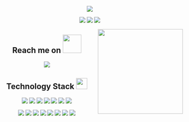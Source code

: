 
<p align="center">
<img src="https://i.giphy.com/media/gFmkpNCar7TSoauRUs/giphy.webp"/>
</p>
<p align="center">
 <img src="https://badges.pufler.dev/visits/anamikamahala1010/anamikamahala1010"/>
 <img src="https://badges.pufler.dev/years/anamikamahala1010"/>
 <img src="https://badges.pufler.dev/repos/anamikamahala1010"/>
</p>

<img align='right' src="https://media4.giphy.com/media/eMJXDJqSOVzQjFJ8Wv/giphy.gif?cid=790b7611dcb1df254b4d9f5a31b9ef2dd9a6cc3a78f3d11e&rid=giphy.gif&ct=s" width="230">

<h2 align="center">Reach me on <img src="https://media.giphy.com/media/mGcNjsfWAjY5AEZNw6/giphy.gif" width="50"></h2>
<p align="center">
 
<img src="https://img.shields.io/badge/-anamikamahala1010-c14438?style=flat-square&logo=Gmail&logoColor=white&link=mailto:anamikamahala1010@gmail.com" />
</p>


<h2 align="center">Technology Stack <img src="https://media.giphy.com/media/WUlplcMpOCEmTGBtBW/giphy.gif" width="30"></h2>


<p align="center">
 <img src="https://img.shields.io/badge/C-00599C?style=flat-square&logo=c&logoColor=white"/>
<img src="https://img.shields.io/badge/-java-E34A86?style=flat-square&logo=java"/>
<img src="https://img.shields.io/badge/-C++-00599C?style=flat-square&logo=c"/>
<img src="https://img.shields.io/badge/-HTML5-E34F26?style=flat-square&logo=html5&logoColor=white"/>
<img src="https://img.shields.io/badge/-CSS3-1572B6?style=flat-square&logo=css3"/>
<img src="https://img.shields.io/badge/-Bootstrap-563D7C?style=flat-square&logo=bootstrap"/>
<img src="https://img.shields.io/badge/-Heroku-430098?style=flat-square&logo=heroku"/>
</p>
<p align="center">
<img src="https://img.shields.io/badge/-JavaScript-black?style=flat-square&logo=javascript"/>
<img src="https://img.shields.io/badge/-Nodejs-black?style=flat-square&logo=Node.js"/>
<img src="https://img.shields.io/badge/-Expressjs-black?style=flat-square&logo=Express.js"/>
<img src="https://img.shields.io/badge/-React-black?style=flat-square&logo=react"/>
<img src="https://img.shields.io/badge/-MongoDB-black?style=flat-square&logo=mongodb"/>
<img src="https://img.shields.io/badge/-MySQL-black?style=flat-square&logo=mysql"/>
<img src="https://img.shields.io/badge/-Git-black?style=flat-square&logo=git"/>
<img src="https://img.shields.io/badge/-GitHub-black?style=flat-square&logo=github"/>
</p>
